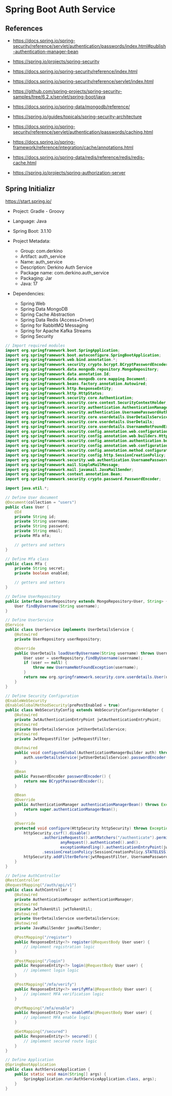 # Spring Boot Auth Service

## References
- https://docs.spring.io/spring-security/reference/servlet/authentication/passwords/index.html#publish-authentication-manager-bean
- https://spring.io/projects/spring-security
- https://docs.spring.io/spring-security/reference/index.html
- https://docs.spring.io/spring-security/reference/servlet/index.html
- https://github.com/spring-projects/spring-security-samples/tree/6.2.x/servlet/spring-boot/java
- https://docs.spring.io/spring-data/mongodb/reference/
- https://spring.io/guides/topicals/spring-security-architecture
- https://docs.spring.io/spring-security/reference/servlet/authentication/passwords/caching.html
- https://docs.spring.io/spring-framework/reference/integration/cache/annotations.html
- https://docs.spring.io/spring-data/redis/reference/redis/redis-cache.html

- https://spring.io/projects/spring-authorization-server

## Spring Initializr

https://start.spring.io/

- Project: Gradle - Groovy

- Language: Java

- Spring Boot: 3.1.10

- Project Metadata:
  - Group: com.derkino
  - Artifact: auth_service
  - Name: auth_service
  - Description: Derkino Auth Service
  - Package name: com.derkino.auth_service
  - Packaging: Jar
  - Java: 17

- Dependencies:
  - Spring Web
  - Spring Data MongoDB
  - Spring Cache Abstraction
  - Spring Data Redis (Access+Driver)
  - Spring for RabbitMQ Messaging
  - Spring for Apache Kafka Streams
  - Spring Security

```java
// Import required modules
import org.springframework.boot.SpringApplication;
import org.springframework.boot.autoconfigure.SpringBootApplication;
import org.springframework.web.bind.annotation.*;
import org.springframework.security.crypto.bcrypt.BCryptPasswordEncoder;
import org.springframework.data.mongodb.repository.MongoRepository;
import org.springframework.data.annotation.Id;
import org.springframework.data.mongodb.core.mapping.Document;
import org.springframework.beans.factory.annotation.Autowired;
import org.springframework.http.ResponseEntity;
import org.springframework.http.HttpStatus;
import org.springframework.security.core.Authentication;
import org.springframework.security.core.context.SecurityContextHolder;
import org.springframework.security.authentication.AuthenticationManager;
import org.springframework.security.authentication.UsernamePasswordAuthenticationToken;
import org.springframework.security.core.userdetails.UserDetailsService;
import org.springframework.security.core.userdetails.UserDetails;
import org.springframework.security.core.userdetails.UsernameNotFoundException;
import org.springframework.security.config.annotation.web.configuration.EnableWebSecurity;
import org.springframework.security.config.annotation.web.builders.HttpSecurity;
import org.springframework.security.config.annotation.authentication.builders.AuthenticationManagerBuilder;
import org.springframework.security.config.annotation.web.configuration.WebSecurityConfigurerAdapter;
import org.springframework.security.config.annotation.method.configuration.EnableGlobalMethodSecurity;
import org.springframework.security.config.http.SessionCreationPolicy;
import org.springframework.security.web.authentication.UsernamePasswordAuthenticationFilter;
import org.springframework.mail.SimpleMailMessage;
import org.springframework.mail.javamail.JavaMailSender;
import org.springframework.context.annotation.Bean;
import org.springframework.security.crypto.password.PasswordEncoder;

import java.util.*;

// Define User document
@Document(collection = "users")
public class User {
    @Id
    private String id;
    private String username;
    private String password;
    private String email;
    private Mfa mfa;

    // getters and setters
}

// Define Mfa class
public class Mfa {
    private String secret;
    private boolean enabled;

    // getters and setters
}

// Define UserRepository
public interface UserRepository extends MongoRepository<User, String> {
    User findByUsername(String username);
}

// Define UserService
@Service
public class UserService implements UserDetailsService {
    @Autowired
    private UserRepository userRepository;

    @Override
    public UserDetails loadUserByUsername(String username) throws UsernameNotFoundException {
        User user = userRepository.findByUsername(username);
        if (user == null) {
            throw new UsernameNotFoundException(username);
        }
        return new org.springframework.security.core.userdetails.User(user.getUsername(), user.getPassword(), new ArrayList<>());
    }
}

// Define Security Configuration
@EnableWebSecurity
@EnableGlobalMethodSecurity(prePostEnabled = true)
public class WebSecurityConfig extends WebSecurityConfigurerAdapter {
    @Autowired
    private JwtAuthenticationEntryPoint jwtAuthenticationEntryPoint;
    @Autowired
    private UserDetailsService jwtUserDetailsService;
    @Autowired
    private JwtRequestFilter jwtRequestFilter;

    @Autowired
    public void configureGlobal(AuthenticationManagerBuilder auth) throws Exception {
        auth.userDetailsService(jwtUserDetailsService).passwordEncoder(passwordEncoder());
    }

    @Bean
    public PasswordEncoder passwordEncoder() {
        return new BCryptPasswordEncoder();
    }

    @Bean
    @Override
    public AuthenticationManager authenticationManagerBean() throws Exception {
        return super.authenticationManagerBean();
    }

    @Override
    protected void configure(HttpSecurity httpSecurity) throws Exception {
        httpSecurity.csrf().disable()
                .authorizeRequests().antMatchers("/authenticate").permitAll().
                        anyRequest().authenticated().and().
                        exceptionHandling().authenticationEntryPoint(jwtAuthenticationEntryPoint).and().sessionManagement()
                .sessionCreationPolicy(SessionCreationPolicy.STATELESS);
        httpSecurity.addFilterBefore(jwtRequestFilter, UsernamePasswordAuthenticationFilter.class);
    }
}

// Define AuthController
@RestController
@RequestMapping("/auth/api/v1")
public class AuthController {
    @Autowired
    private AuthenticationManager authenticationManager;
    @Autowired
    private JwtTokenUtil jwtTokenUtil;
    @Autowired
    private UserDetailsService userDetailsService;
    @Autowired
    private JavaMailSender javaMailSender;

    @PostMapping("/register")
    public ResponseEntity<?> register(@RequestBody User user) {
        // implement registration logic
    }

    @PostMapping("/login")
    public ResponseEntity<?> login(@RequestBody User user) {
        // implement login logic
    }

    @PostMapping("/mfa/verify")
    public ResponseEntity<?> verifyMfa(@RequestBody User user) {
        // implement MFA verification logic
    }

    @PutMapping("/mfa/enable")
    public ResponseEntity<?> enableMfa(@RequestBody User user) {
        // implement MFA enable logic
    }

    @GetMapping("/secured")
    public ResponseEntity<?> secured() {
        // implement secured route logic
    }
}

// Define Application
@SpringBootApplication
public class AuthServiceApplication {
    public static void main(String[] args) {
        SpringApplication.run(AuthServiceApplication.class, args);
    }
}

```
